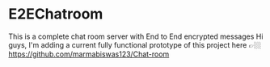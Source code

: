 # E2EChatroom
This is a complete chat room server with End to End encrypted messages
Hi guys, I'm adding a current fully functional prototype of this project here 👉🏼 https://github.com/marmabiswas123/Chat-room
